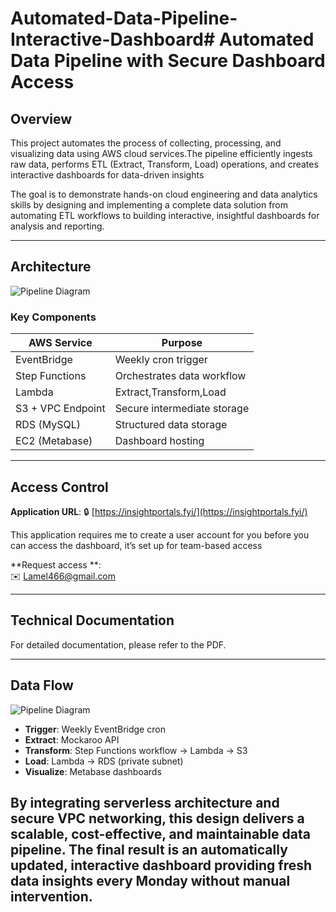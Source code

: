 # Automated-Data-Pipeline-Interactive-Dashboard# Automated Data Pipeline with Secure Dashboard Access  

## Overview  
This project automates the process of collecting, processing, and visualizing data using AWS cloud services.The pipeline efficiently ingests raw data, performs ETL (Extract, Transform, Load) operations, and creates interactive dashboards for data-driven insights 

The goal is to demonstrate hands-on cloud engineering and data analytics skills by designing and implementing a complete data solution from automating ETL workflows to building interactive, insightful dashboards for analysis and reporting.

---

## Architecture  
![Pipeline Diagram](my_architecture_diagram.png)


### Key Components  
| AWS Service       | Purpose                                  |  
|-------------------|------------------------------------------|  
| EventBridge       | Weekly cron trigger                      |  
| Step Functions    | Orchestrates data workflow               |  
| Lambda            | Extract,Transform,Load                   |  
| S3 + VPC Endpoint | Secure intermediate storage              |  
| RDS (MySQL)       | Structured data storage                  |  
| EC2 (Metabase)    | Dashboard hosting                        |  

---

## Access Control  
**Application URL**: 🔒 [https://insightportals.fyi/](https://insightportals.fyi/)  

This application requires me to create a user account for you before you can access the dashboard, it’s set up for team-based access

**Request access **:  
✉️ [Lamel466@gmail.com](mailto:Lamel466@gmail.com)    

---

## Technical Documentation  
For detailed documentation, please refer to the PDF.

---

## Data Flow  
![Pipeline Diagram](my_architecture_diagram.png)
- **Trigger**: Weekly EventBridge cron
-  **Extract**: Mockaroo API   
- **Transform**: Step Functions workflow → Lambda → S3
- **Load**: Lambda → RDS (private subnet)  
- **Visualize**: Metabase dashboards  


By integrating serverless architecture and secure VPC networking, this design delivers a scalable, cost-effective, and maintainable data pipeline. The final result is an automatically updated, interactive dashboard providing fresh data insights every Monday without manual intervention.
---

